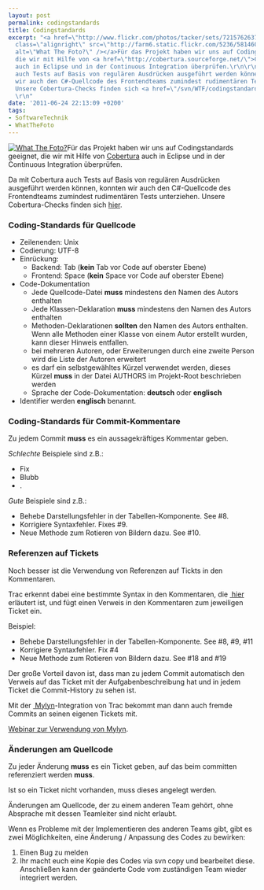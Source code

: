 ```yaml
---
layout: post
permalink: codingstandards
title: Codingstandards
excerpt: "<a href=\"http://www.flickr.com/photos/tacker/sets/72157626379556132/\"><img
  class=\"alignright\" src=\"http://farm6.static.flickr.com/5236/5814600568_a78deedb78_m.jpg\"
  alt=\"What The Foto?\" /></a>Für das Projekt haben wir uns auf Codingstandards geeignet,
  die wir mit Hilfe von <a href=\"http://cobertura.sourceforge.net/\">Cobertura</a>
  auch in Eclipse und in der Continuous Integration überprüfen.\r\n\r\nDa mit Cobertura
  auch Tests auf Basis von regulären Ausdrücken ausgeführt werden können, konnten
  wir auch den C#-Quellcode des Frontendteams zumindest rudimentären Tests unterziehen.
  Unsere Cobertura-Checks finden sich <a href=\"/svn/WTF/codingstandards/cobertura/\">hier</a>.
  \r\n"
date: '2011-06-24 22:13:09 +0200'
tags:
- SoftwareTechnik
- WhatTheFoto
---
```

<p><a href="http://www.flickr.com/photos/tacker/sets/72157626379556132/"><img class="alignright" src="http://farm6.static.flickr.com/5236/5814600568_a78deedb78_m.jpg" alt="What The Foto?" /></a>Für das Projekt haben wir uns auf Codingstandards geeignet, die wir mit Hilfe von <a href="http://cobertura.sourceforge.net/">Cobertura</a> auch in Eclipse und in der Continuous Integration überprüfen.</p>
<p>Da mit Cobertura auch Tests auf Basis von regulären Ausdrücken ausgeführt werden können, konnten wir auch den C#-Quellcode des Frontendteams zumindest rudimentären Tests unterziehen. Unsere Cobertura-Checks finden sich <a href="/svn/WTF/codingstandards/cobertura/">hier</a>.<br />
<a id="more"></a><a id="more-579"></a></p>
<h3 class="textimage">Coding-Standards für Quellcode</h3>
<ul>
<li>Zeilenenden: Unix</li>
<li>Codierung: UTF-8</li>
<li>Einrückung:
<ul>
<li>Backend: Tab (<strong>kein</strong> Tab vor Code auf oberster Ebene)</li>
<li>Frontend: Space (<strong>kein</strong> Space vor Code auf oberster Ebene)</li>
</ul>
</li>
<li>Code-Dokumentation
<ul>
<li>Jede Quellcode-Datei <strong>muss</strong> mindestens den Namen des Autors enthalten</li>
<li>Jede Klassen-Deklaration <strong>muss</strong> mindestens den Namen des Autors enthalten</li>
<li>Methoden-Deklarationen <strong>sollten</strong> den Namen des Autors enthalten. Wenn alle Methoden einer Klasse von einem Autor erstellt wurden, kann dieser Hinweis entfallen.</li>
<li>bei mehreren Autoren, oder Erweiterungen durch eine zweite Person wird die Liste der Autoren erweitert</li>
<li>es darf ein selbstgewähltes Kürzel verwendet werden, dieses Kürzel <strong>muss</strong> in der Datei AUTHORS im Projekt-Root beschrieben werden</li>
<li>Sprache der Code-Dokumentation: <strong>deutsch</strong> oder <strong>englisch</strong></li>
</ul>
</li>
<li>Identifier werden <strong>englisch</strong> benannt.</li>
</ul>
<h3 class="textimage">Coding-Standards für Commit-Kommentare</h3>
<p>Zu jedem Commit <strong>muss</strong> es ein aussagekräftiges Kommentar geben.</p>
<p><em>Schlechte</em> Beispiele sind z.B.:</p>
<ul>
<li>Fix</li>
<li>Blubb</li>
<li>.</li>
</ul>
<p><em>Gute</em> Beispiele sind z.B.:</p>
<ul>
<li>Behebe Darstellungsfehler in der Tabellen-Komponente. See #8.</li>
<li>Korrigiere Syntaxfehler. Fixes #9.</li>
<li>Neue Methode zum Rotieren von Bildern dazu. See #10.</li>
</ul>
<h3 class="textimage">Referenzen auf Tickets</h3>
<p>Noch besser ist die Verwendung von Referenzen auf Tickts in den Kommentaren.</p>
<p>Trac erkennt dabei eine bestimmte Syntax in den Kommentaren, die <a href="http://trac.edgewall.org/wiki/CommitTicketUpdater"> hier</a><br />
erläutert ist, und fügt einen Verweis in den Kommentaren zum jeweiligen<br />
Ticket ein.</p>
<p>Beispiel:</p>
<ul>
<li>Behebe Darstellungsfehler in der Tabellen-Komponente. See #8, #9, #11</li>
<li>Korrigiere Syntaxfehler. Fix #4</li>
<li>Neue Methode zum Rotieren von Bildern dazu. See #18 and #19</li>
</ul>
<p>Der große Vorteil davon ist, dass man zu jedem Commit automatisch den Verweis auf das Ticket mit der Aufgabenbeschreibung hat und in jedem Ticket die Commit-History zu sehen ist.</p>
<p>Mit der <a href="http://www.eclipse.org/mylyn/"> Mylyn</a>-Integration von Trac bekommt man dann auch fremde Commits an seinen eigenen Tickets mit.</p>
<p><a href="http://tasktop.com/videos/mylyn/webcast-mylyn-3.0.html"> Webinar zur Verwendung von Mylyn</a>.</p>
<h3 class="textimage">Änderungen am Quellcode</h3>
<p>Zu jeder Änderung <strong>muss</strong> es ein Ticket geben, auf das beim committen referenziert werden <strong>muss</strong>.</p>
<p>Ist so ein Ticket nicht vorhanden, muss dieses angelegt werden.</p>
<p>Änderungen am Quellcode, der zu einem anderen Team gehört, ohne Absprache mit dessen Teamleiter sind nicht erlaubt.</p>
<p>Wenn es Probleme mit der Implementieren des anderen Teams gibt, gibt es zwei Möglichkeiten, eine Änderung / Anpassung des Codes zu bewirken:</p>
<ol>
<li>Einen Bug zu melden</li>
<li>Ihr macht euch eine Kopie des Codes via svn copy und bearbeitet diese. Anschließen kann der geänderte Code vom zuständigen Team wieder integriert werden.</li>
</ol>
